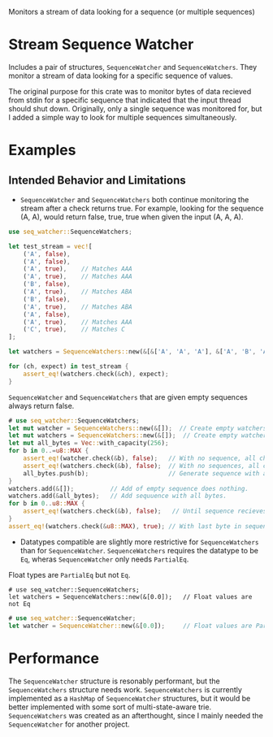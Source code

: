 Monitors a stream of data looking for a sequence (or multiple sequences)

# Stream Sequence Watcher

Includes a pair of structures, `SequenceWatcher` and `SequenceWatchers`. They monitor a stream
of data looking for a specific sequence of values.

The original purpose for this crate was to monitor bytes of data recieved from stdin for a
specific sequence that indicated that the input thread should shut down. Originally, only a
single sequence was monitored for, but I added a simple way to look for multiple sequences
simultaneously.

# Examples

## Intended Behavior and Limitations

* `SequenceWatcher` and `SequenceWatchers` both continue monitoring the stream after a check
  returns true. For example, looking for the sequence (A, A), would return false, true, true
  when given the input (A, A, A).

```rust
use seq_watcher::SequenceWatchers;

let test_stream = vec![
    ('A', false),
    ('A', false),
    ('A', true),    // Matches AAA
    ('A', true),    // Matches AAA
    ('B', false),
    ('A', true),    // Matches ABA
    ('B', false),
    ('A', true),    // Matches ABA
    ('A', false),
    ('A', true),    // Matches AAA
    ('C', true),    // Matches C
];

let watchers = SequenceWatchers::new(&[&['A', 'A', 'A'], &['A', 'B', 'A'], &['C']]);

for (ch, expect) in test_stream {
    assert_eq!(watchers.check(&ch), expect);
}

```

`SequenceWatcher` and `SequenceWatchers` that are given empty sequences always return false.

```rust
# use seq_watcher::SequenceWatchers;
let mut watcher = SequenceWatchers::new(&[]);  // Create empty watchers.
let mut watchers = SequenceWatchers::new(&[]);  // Create empty watchers.
let mut all_bytes = Vec::with_capacity(256);
for b in 0..=u8::MAX {
    assert_eq!(watcher.check(&b), false);   // With no sequence, all checks are false.
    assert_eq!(watchers.check(&b), false);  // With no sequences, all checks are false.
    all_bytes.push(b);                      // Generate sequence with all bytes.
}
watchers.add(&[]);          // Add of empty sequence does nothing.
watchers.add(&all_bytes);   // Add sequuence with all bytes.
for b in 0..u8::MAX {
    assert_eq!(watchers.check(&b), false);   // Until sequence recieves the last byte, false.
}
assert_eq!(watchers.check(&u8::MAX), true); // With last byte in sequence, returns true.
```

* Datatypes compatible are slightly more restrictive for `SequenceWatchers` than for
  `SequenceWatcher`. `SequenceWatchers` requires the datatype to be `Eq`, wheras
  `SequenceWatcher` only needs `PartialEq`.

Float types are `PartialEq` but not `Eq`.

```compile_fail
# use seq_watcher::SequenceWatchers;
let watchers = SequenceWatchers::new(&[0.0]);   // Float values are not Eq
```

```rust
# use seq_watcher::SequenceWatcher;
let watcher = SequenceWatcher::new(&[0.0]);     // Float values are PartialEq.
```

# Performance

The `SequenceWatcher` structure is resonably performant, but the `SequenceWatchers` structure
needs work. `SequenceWatchers` is currently implemented as a `HashMap` of `SequenceWatcher`
structures, but it would be better implemented with some sort of multi-state-aware trie.
`SequenceWatchers` was created as an afterthought, since I mainly needed the `SequenceWatcher`
for another project.
